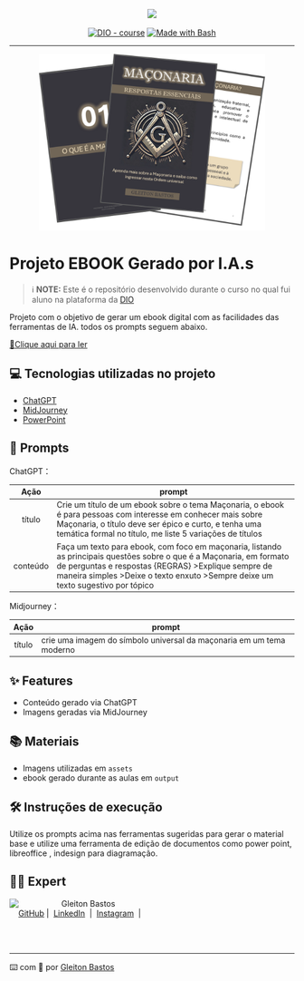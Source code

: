 <p align="center">
    <img width="100" src=".github/assets/banner.png">
</p>


<p align="center">
<a href="https://dio.me/"><img src="https://img.shields.io/badge/DIO-Course-28DA77?logo=youtube" alt="DIO - course"></a>
<a href="https://www.gnu.org/software/bash/" title="Go to Bash homepage"><img src="https://img.shields.io/badge/Prompt-Project-blue?logo=gnu-bash&amp;logoColor=white" alt="Made with Bash"></a></p>

-------


<p align="center">
<img 
    src="./assets/cover.png"
    width="400"  
/>
</p>

# Projeto EBOOK Gerado por I.A.s


 > ℹ️ **NOTE:** Este é o repositório desenvolvido durante o curso no qual fui aluno na plataforma da [DIO](https://dio.me)

Projeto com o objetivo de gerar um ebook digital com as facilidades das ferramentas de IA. todos os prompts
seguem abaixo.

<a href="https://github.com/gsbastos33/e-book/blob/2476809b4821e6a796c704df95ea9484cfeec619/output/e-Book%20-%20Ma%C3%A7onaria%20Respostas%20Essenciais.pdf" title="View PDF now"> 📕Clique aqui para ler</a>

## 💻 Tecnologias utilizadas no projeto

- [ChatGPT](https://chat.openai.com/) 
- [MidJourney](https://www.midjourney.com/app/)
- [PowerPoint](https://www.microsoft.com/en/microsoft-365/powerpoint)

## 🧠 Prompts


ChatGPT：

|   Ação   | prompt                                                                                                                                                                                                                                                                         |
| :------: | ------------------------------------------------------------------------------------------------------------------------------------------------------------------------------------------------------------------------------------------------------------------------------ |
|  título  | Crie um título de um ebook sobre o tema Maçonaria, o ebook é para pessoas com interesse em conhecer mais sobre Maçonaria, o título deve ser épico e curto, e tenha uma temática formal no título, me liste 5 variações de títulos                                                        |
| conteúdo | Faça um texto para ebook, com foco em maçonaria, listando as principais questões sobre o que é a Maçonaria, em formato de perguntas e respostas {REGRAS} >Explique sempre de maneira simples >Deixe o texto enxuto >Sempre deixe um texto sugestivo por tópico                   |


Midjourney：

|  Ação  | prompt                                                                                 |
| :----: | -------------------------------------------------------------------------------------- |
| título | crie uma imagem do símbolo universal da maçonaria em um tema moderno                   |

## ✨ Features

- Conteúdo gerado via ChatGPT
- Imagens geradas via MidJourney

## 📚 Materiais

- Imagens utilizadas em `assets`
- ebook gerado durante as aulas em `output`

## 🛠️ Instruções de execução

Utilize os prompts acima nas ferramentas sugeridas para gerar o material base e utilize uma ferramenta de edição de documentos como power point, libreoffice , indesign para diagramação.

## 👨‍💻 Expert

<p>
    <img 
      align=left 
      margin=10 
      width=80 
      src="https://avatars.githubusercontent.com/u/164418095?v=4"
    />
    <p>&nbsp&nbsp&nbspGleiton Bastos<br>
    &nbsp&nbsp&nbsp
    <a href="https://github.com/gsbastos33">
    GitHub</a>&nbsp;|&nbsp;
    <a href="https://www.linkedin.com/in/gleiton-bastos-3a5a9533a/">LinkedIn</a>
&nbsp;|&nbsp;
    <a href="https://www.instagram.com/gleitonbastos/">
    Instagram</a>
&nbsp;|&nbsp;</p>
</p>
<br/><br/>
<p>

---

⌨️ com 💜 por [Gleiton Bastos](https://github.com/gsbastos33)
